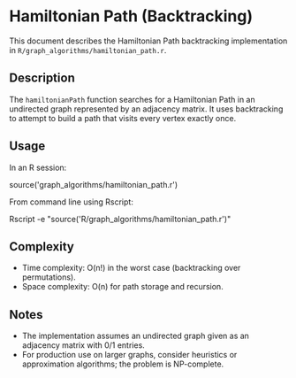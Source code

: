 # Hamiltonian Path (Backtracking)

This document describes the Hamiltonian Path backtracking implementation in `R/graph_algorithms/hamiltonian_path.r`.

## Description

The `hamiltonianPath` function searches for a Hamiltonian Path in an undirected graph represented by an adjacency matrix. It uses backtracking to attempt to build a path that visits every vertex exactly once.

## Usage

In an R session:

source('graph_algorithms/hamiltonian_path.r')

From command line using Rscript:

Rscript -e "source('R/graph_algorithms/hamiltonian_path.r')"

## Complexity

- Time complexity: O(n!) in the worst case (backtracking over permutations).
- Space complexity: O(n) for path storage and recursion.

## Notes

- The implementation assumes an undirected graph given as an adjacency matrix with 0/1 entries.
- For production use on larger graphs, consider heuristics or approximation algorithms; the problem is NP-complete.
